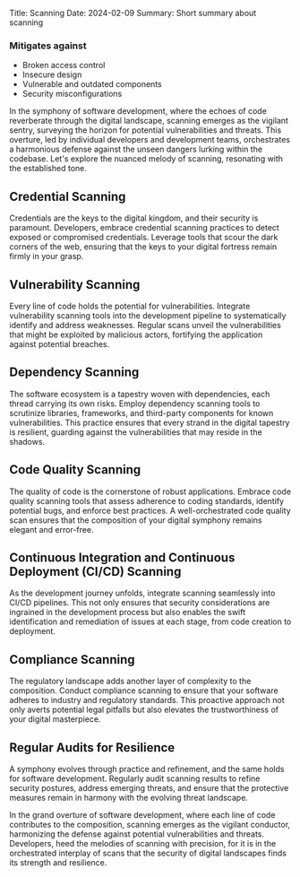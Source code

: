 Title: Scanning
Date: 2024-02-09
Summary: Short summary about scanning

### Mitigates against
- Broken access control 
- Insecure design
- Vulnerable and outdated components 
- Security misconfigurations

In the symphony of software development, where the echoes of code reverberate through the digital landscape, scanning emerges as the vigilant sentry, surveying the horizon for potential vulnerabilities and threats. This overture, led by individual developers and development teams, orchestrates a harmonious defense against the unseen dangers lurking within the codebase. Let's explore the nuanced melody of scanning, resonating with the established tone.

## Credential Scanning

Credentials are the keys to the digital kingdom, and their security is paramount. Developers, embrace credential scanning practices to detect exposed or compromised credentials. Leverage tools that scour the dark corners of the web, ensuring that the keys to your digital fortress remain firmly in your grasp.

## Vulnerability Scanning

Every line of code holds the potential for vulnerabilities. Integrate vulnerability scanning tools into the development pipeline to systematically identify and address weaknesses. Regular scans unveil the vulnerabilities that might be exploited by malicious actors, fortifying the application against potential breaches.

## Dependency Scanning

The software ecosystem is a tapestry woven with dependencies, each thread carrying its own risks. Employ dependency scanning tools to scrutinize libraries, frameworks, and third-party components for known vulnerabilities. This practice ensures that every strand in the digital tapestry is resilient, guarding against the vulnerabilities that may reside in the shadows.

## Code Quality Scanning

The quality of code is the cornerstone of robust applications. Embrace code quality scanning tools that assess adherence to coding standards, identify potential bugs, and enforce best practices. A well-orchestrated code quality scan ensures that the composition of your digital symphony remains elegant and error-free.

## Continuous Integration and Continuous Deployment (CI/CD) Scanning

As the development journey unfolds, integrate scanning seamlessly into CI/CD pipelines. This not only ensures that security considerations are ingrained in the development process but also enables the swift identification and remediation of issues at each stage, from code creation to deployment.

## Compliance Scanning

The regulatory landscape adds another layer of complexity to the composition. Conduct compliance scanning to ensure that your software adheres to industry and regulatory standards. This proactive approach not only averts potential legal pitfalls but also elevates the trustworthiness of your digital masterpiece.

## Regular Audits for Resilience

A symphony evolves through practice and refinement, and the same holds for software development. Regularly audit scanning results to refine security postures, address emerging threats, and ensure that the protective measures remain in harmony with the evolving threat landscape.

In the grand overture of software development, where each line of code contributes to the composition, scanning emerges as the vigilant conductor, harmonizing the defense against potential vulnerabilities and threats. Developers, heed the melodies of scanning with precision, for it is in the orchestrated interplay of scans that the security of digital landscapes finds its strength and resilience.